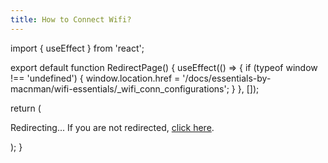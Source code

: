 ```yaml
---
title: How to Connect Wifi?
---
```


import { useEffect } from 'react';

export default function RedirectPage() {
  useEffect(() => {
    if (typeof window !== 'undefined') {
      window.location.href = '/docs/essentials-by-macnman/wifi-essentials/_wifi_conn_configurations';
    }
  }, []);

  return (
    <div>
      <p>Redirecting... If you are not redirected, <a href="/docs/essentials-by-macnman/wifi-essentials/_wifi_conn_configurations">click here</a>.</p>
    </div>
  );
}